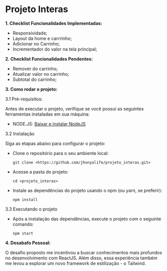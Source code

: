 # Projeto Interas

**1. Checklist Funcionalidades Implementadas:**

- Responsividade;
- Layout da home e carrrinho;
- Adicionar no Carrinho;
- Incrementador do valor na tela principal;
  
**2. Checklist Funcionalidades Pendentes:**

- Remover do carrinho;
- Atualizar valor no carrinho;
- Subtotal do carrinho;

**3. Como rodar o projeto:**

3.1 Pré-requisitos:

Antes de executar o projeto, verifique se você possui as seguintes ferramentas instaladas em sua máquina:

* NODE.JS: [Baixar e instalar NodeJS](https://nodejs.org/en)
  
3.2 Instalação

Siga as etapas abaixo para configurar o projeto:

- Clone o repositório para o seu ambiente local:
  

    ```git clone <https://github.com/jhonyalife/projeto_interas.git>```

- Acesse a pasta do projeto:

    ```cd <projeto_interas>```


- Instale as dependências do projeto usando o npm (ou yarn, se preferir):

    ```npm install```

3.3 Executando o projeto

- Após a instalação das dependências, execute o projeto com o seguinte comando:

    ```npm start```

**4. Desabafo Pessoal:**

   O desafio proposto me incentivou a buscar conhecimentos mais profundos no desenvolvimento com ReactJS. Além disso, essa experiência também me levou a explorar um novo framework de estilização - o Tailwind.
